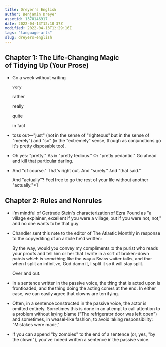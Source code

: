 ```yaml
---
title: Dreyer's English
author: Benjamin Dreyer
assetid: 1378146917
date: 2022-04-13T12:10:37Z
modified: 2022-04-13T12:29:16Z
tags: "language-arts"
slug: dreyers-english
---
```


## Chapter 1: The Life-Changing Magic of Tidying Up (Your Prose)

*  Go a week without writing
   
   very
   
   rather
   
   really
   
   quite
   
   in fact

*  toss out—"just" (not in the sense of "righteous" but in the sense of "merely") and "so" (in the "extremely" sense, though as conjunctions go it's pretty disposable too).

*  Oh yes: "pretty." As in "pretty tedious." Or "pretty pedantic." Go ahead and kill that particular darling.

*  And "of course." That's right out. And "surely." And "that said."
   
   And "actually"? Feel free to go the rest of your life without another "actually."*1

## Chapter 2: Rules and Nonrules

*  I'm mindful of Gertrude Stein's characterization of Ezra Pound as "a village explainer, excellent if you were a village, but if you were not, not," and no one wants to be that guy

*  Chandler sent this note to the editor of The Atlantic Monthly in response to the copyediting of an article he'd written:
   
   By the way, would you convey my compliments to the purist who reads your proofs and tell him or her that I write in a sort of broken-down patois which is something like the way a Swiss waiter talks, and that when I split an infinitive, God damn it, I split it so it will stay split.
   
   Over and out.

*  In a sentence written in the passive voice, the thing that is acted upon is frontloaded, and the thing doing the acting comes at the end. In either case, we can easily agree that clowns are terrifying.

*  Often, in a sentence constructed in the passive voice, the actor is omitted entirely. Sometimes this is done in an attempt to call attention to a problem without laying blame ("The refrigerator door was left open") and sometimes, in weasel-like fashion, to avoid taking responsibility: "Mistakes were made,"

*  If you can append "by zombies" to the end of a sentence (or, yes, "by the clown"), you've indeed written a sentence in the passive voice.

